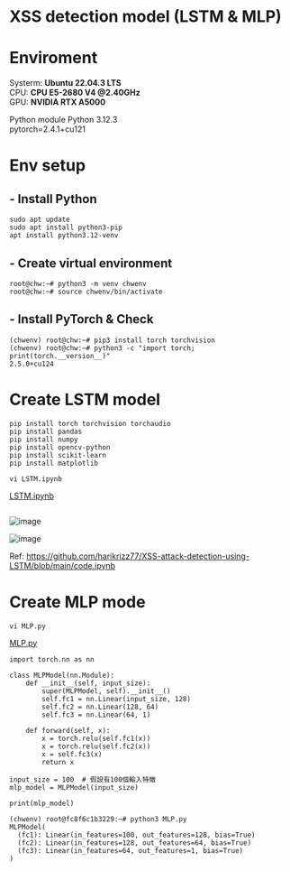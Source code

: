 XSS detection model (LSTM & MLP)
===

# Enviroment
Systerm:	**Ubuntu 22.04.3 LTS**\
CPU:	**CPU E5-2680 V4 @2.40GHz**\
GPU:	**NVIDIA RTX A5000**

Python module	Python 3.12.3\
pytorch=2.4.1+cu121

# Env setup
## - Install Python
```
sudo apt update
sudo apt install python3-pip
apt install python3.12-venv
```
## - Create virtual environment
```
root@chw:~# python3 -m venv chwenv
root@chw:~# source chwenv/bin/activate
```
## - Install PyTorch & Check
```
(chwenv) root@chw:~# pip3 install torch torchvision
(chwenv) root@chw:~# python3 -c "import torch; print(torch.__version__)"
2.5.0+cu124
```

# Create LSTM model
```
pip install torch torchvision torchaudio
pip install pandas
pip install numpy
pip install opencv-python
pip install scikit-learn
pip install matplotlib
```

```
vi LSTM.ipynb
```
[LSTM.ipynb](https://github.com/Chw41/XSS-dection-model/blob/main/LSTM.ipynb)
```python=

```
![image](https://github.com/user-attachments/assets/946b2455-e38d-48a3-b0e8-aa88e6445995)

![image](https://github.com/user-attachments/assets/068648a5-1475-45cf-83fe-d065841a415d)


Ref: https://github.com/harikrizz77/XSS-attack-detection-using-LSTM/blob/main/code.ipynb

# Create MLP mode
```
vi MLP.py
```
[MLP.py](https://github.com/Chw41/XSS-dection-model/blob/main/MLP.py)
```python=
import torch.nn as nn

class MLPModel(nn.Module):
    def __init__(self, input_size):
        super(MLPModel, self).__init__()
        self.fc1 = nn.Linear(input_size, 128)
        self.fc2 = nn.Linear(128, 64)
        self.fc3 = nn.Linear(64, 1)

    def forward(self, x):
        x = torch.relu(self.fc1(x))
        x = torch.relu(self.fc2(x))
        x = self.fc3(x)
        return x

input_size = 100  # 假設有100個輸入特徵
mlp_model = MLPModel(input_size)

print(mlp_model)
```
```
(chwenv) root@fc8f6c1b3229:~# python3 MLP.py
MLPModel(
  (fc1): Linear(in_features=100, out_features=128, bias=True)
  (fc2): Linear(in_features=128, out_features=64, bias=True)
  (fc3): Linear(in_features=64, out_features=1, bias=True)
)
```
